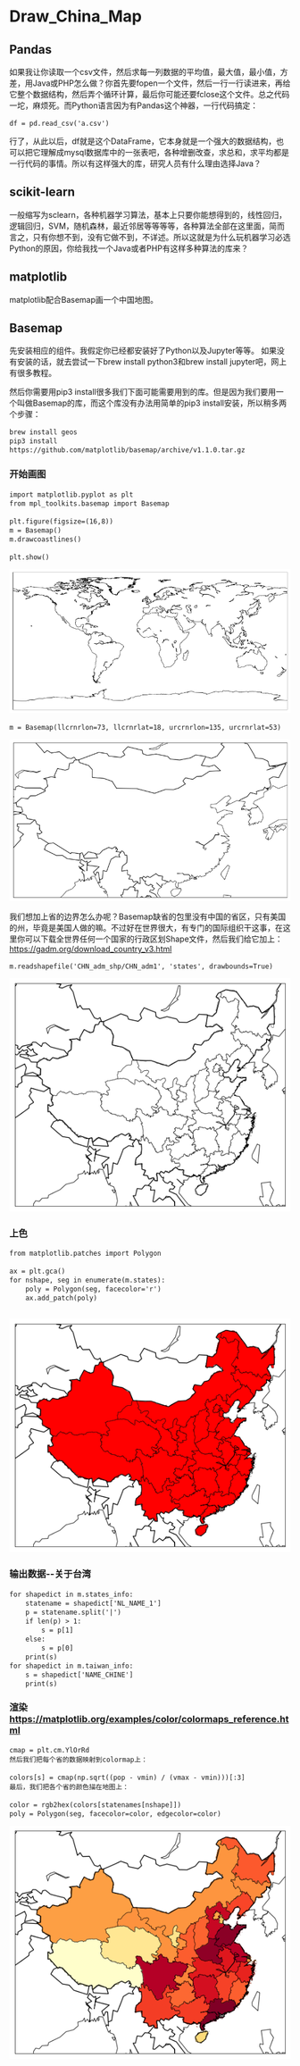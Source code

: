 # Draw_China_Map

## Pandas

如果我让你读取一个csv文件，然后求每一列数据的平均值，最大值，最小值，方差，用Java或PHP怎么做？你首先要fopen一个文件，然后一行一行读进来，再给它整个数据结构，然后弄个循环计算，最后你可能还要fclose这个文件。总之代码一坨，麻烦死。而Python语言因为有Pandas这个神器，一行代码搞定：
```
df = pd.read_csv('a.csv')
```
行了，从此以后，df就是这个DataFrame，它本身就是一个强大的数据结构，也可以把它理解成mysql数据库中的一张表吧，各种增删改查，求总和，求平均都是一行代码的事情。所以有这样强大的库，研究人员有什么理由选择Java？

## scikit-learn

一般缩写为sclearn，各种机器学习算法，基本上只要你能想得到的，线性回归，逻辑回归，SVM，随机森林，最近邻居等等等等，各种算法全部在这里面，简而言之，只有你想不到，没有它做不到，不详述。所以这就是为什么玩机器学习必选Python的原因，你给我找一个Java或者PHP有这样多种算法的库来？

## matplotlib

matplotlib配合Basemap画一个中国地图。

## Basemap

先安装相应的组件。我假定你已经都安装好了Python以及Jupyter等等。
如果没有安装的话，就去尝试一下brew install python3和brew install jupyter吧，网上有很多教程。

然后你需要用pip3 install很多我们下面可能需要用到的库。但是因为我们要用一个叫做Basemap的库，而这个库没有办法用简单的pip3 install安装，所以稍多两个步骤：
```
brew install geos
pip3 install https://github.com/matplotlib/basemap/archive/v1.1.0.tar.gz
```
### 开始画图

```
import matplotlib.pyplot as plt
from mpl_toolkits.basemap import Basemap

plt.figure(figsize=(16,8))
m = Basemap()
m.drawcoastlines()

plt.show()
```
![world](./pic/1.png)

```
m = Basemap(llcrnrlon=73, llcrnrlat=18, urcrnrlon=135, urcrnrlat=53)
```
![world](./pic/2.png)

我们想加上省的边界怎么办呢？Basemap缺省的包里没有中国的省区，只有美国的州，毕竟是美国人做的嘛。不过好在世界很大，有专门的国际组织干这事，在这里你可以下载全世界任何一个国家的行政区划Shape文件，然后我们给它加上：
https://gadm.org/download_country_v3.html
```
m.readshapefile('CHN_adm_shp/CHN_adm1', 'states', drawbounds=True)
```
![world](./pic/3.png)

### 上色

```
from matplotlib.patches import Polygon

ax = plt.gca()
for nshape, seg in enumerate(m.states):
    poly = Polygon(seg, facecolor='r')
    ax.add_patch(poly)
    
```
![world](./pic/4.png)

### 输出数据--关于台湾

```
for shapedict in m.states_info:
    statename = shapedict['NL_NAME_1']
    p = statename.split('|')
    if len(p) > 1:
        s = p[1]
    else:
        s = p[0]
    print(s)
for shapedict in m.taiwan_info:
    s = shapedict['NAME_CHINE']
    print(s)
```
### 渲染 https://matplotlib.org/examples/color/colormaps_reference.html

```
cmap = plt.cm.YlOrRd
然后我们把每个省的数据映射到colormap上：

colors[s] = cmap(np.sqrt((pop - vmin) / (vmax - vmin)))[:3]
最后，我们把各个省的颜色描在地图上：

color = rgb2hex(colors[statenames[nshape]])
poly = Polygon(seg, facecolor=color, edgecolor=color)
```
![world](./pic/5.png)

















